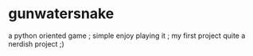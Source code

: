 # gunwatersnake
a python oriented game ; simple 
enjoy playing it ; my first project 
quite a nerdish project ;)
